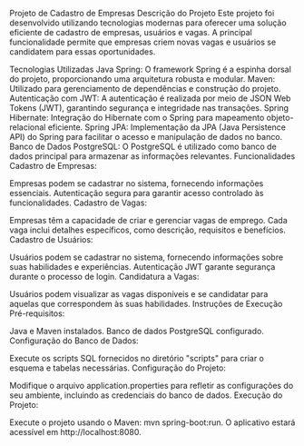 Projeto de Cadastro de Empresas
Descrição do Projeto
Este projeto foi desenvolvido utilizando tecnologias modernas para oferecer uma solução eficiente de cadastro de empresas, usuários e vagas. A principal funcionalidade permite que empresas criem novas vagas e usuários se candidatem para essas oportunidades.

Tecnologias Utilizadas
Java Spring: O framework Spring é a espinha dorsal do projeto, proporcionando uma arquitetura robusta e modular.
Maven: Utilizado para gerenciamento de dependências e construção do projeto.
Autenticação com JWT: A autenticação é realizada por meio de JSON Web Tokens (JWT), garantindo segurança e integridade nas transações.
Spring Hibernate: Integração do Hibernate com o Spring para mapeamento objeto-relacional eficiente.
Spring JPA: Implementação da JPA (Java Persistence API) do Spring para facilitar o acesso e manipulação de dados no banco.
Banco de Dados PostgreSQL: O PostgreSQL é utilizado como banco de dados principal para armazenar as informações relevantes.
Funcionalidades
Cadastro de Empresas:

Empresas podem se cadastrar no sistema, fornecendo informações essenciais.
Autenticação segura para garantir acesso controlado às funcionalidades.
Cadastro de Vagas:

Empresas têm a capacidade de criar e gerenciar vagas de emprego.
Cada vaga inclui detalhes específicos, como descrição, requisitos e benefícios.
Cadastro de Usuários:

Usuários podem se cadastrar no sistema, fornecendo informações sobre suas habilidades e experiências.
Autenticação JWT garante segurança durante o processo de login.
Candidatura a Vagas:

Usuários podem visualizar as vagas disponíveis e se candidatar para aquelas que correspondem às suas habilidades.
Instruções de Execução
Pré-requisitos:

Java e Maven instalados.
Banco de dados PostgreSQL configurado.
Configuração do Banco de Dados:

Execute os scripts SQL fornecidos no diretório "scripts" para criar o esquema e tabelas necessárias.
Configuração do Projeto:

Modifique o arquivo application.properties para refletir as configurações do seu ambiente, incluindo as credenciais do banco de dados.
Execução do Projeto:

Execute o projeto usando o Maven: mvn spring-boot:run.
O aplicativo estará acessível em http://localhost:8080.
